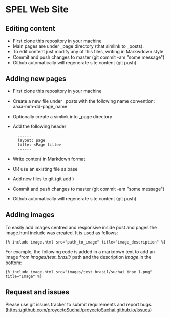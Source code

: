 # SPEL Web Site

## Editing content

* First clone this repository in your machine
* Main pages are under _page directory (that simlink to _posts).
* To edit content just modify any of this files, writing in Markwdown style.
* Commit and push changes to master (git commit -am "some message")
* Github automatically will regenerate site content (git push)

## Adding new pages

* First clone this repository in your machine
* Create a new file under _posts with the following name convention: aaaa-mm-dd-page_name
* Optionally create a simlink into _page directory
* Add the following header

        ------
        layout: page
        title: <Page title>
        ------

* Write content in Markdown format
* OR use an existing file as base
* Add new files to git (git add <files>)
* Commit and push changes to master (git commit -am "some message")
* Github automatically will regenerate site content (git push)

## Adding images

To easily add images centred and responsive inside post and pages the image.html
include was created. It is used as follows:

    {% include image.html src="path_to_image" title="image_description" %}
    
For example, the following code is added in a markdown text to add an image from 
*images/test_brasil/* path and the description *Image* in the bottom:

    {% include image.html src="images/test_brasil/suchai_inpe_1.png" title="Image" %}

## Request and issues

Please use git issues tracker to submit requirements and report bugs. (https://github.com/proyectoSuchai/proyectoSuchai.github.io/issues)
